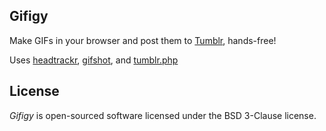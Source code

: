 Gifigy
------

Make GIFs in your browser and post them to [Tumblr](https://tumblr.com), hands-free!

Uses [headtrackr](https://github.com/auduno/headtrackr), [gifshot](https://github.com/yahoo/gifshot), and [tumblr.php](https://github.com/tumblr/tumblr.php)


License
-------
*Gifigy* is open-sourced software licensed under the BSD 3-Clause license.
